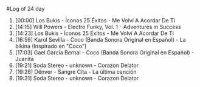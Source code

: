 #Log of 24 day

1. [00:00] Los Bukis - Íconos 25 Éxitos - Me Volví A Acordar De Ti
1. [14:15] Will Powers - Electro Funky, Vol. 1 - Adventures in Success
1. [14:23] Los Bukis - Íconos 25 Éxitos - Me Volví A Acordar De Ti
1. [16:59] Karol Sevilla - Coco (Banda Sonora Original en Español) - La bikina (Inspirado en "Coco")
1. [17:03] Gael García Bernal - Coco (Banda Sonora Original en Español) - Juanita
1. [19:21] Soda Stereo - unknown - Corazon Delator
1. [19:26] Dënver - Sangre Cita - La última canción
1. [19:31] Soda Stereo - unknown - Corazon Delator
